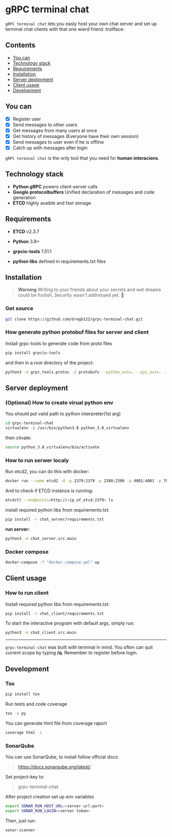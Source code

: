 # gRPC terminal chat

`gRPC terminal chat` lets you easly host your own chat server and set up terminal chat clients with that one wierd friend :trollface:

## Contents

* [You can](#you-can)
* [Technology stack](#technology-stack)
* [Requirements](#requirements)
* [Installation](#installation)
* [Server deployment](#server-deployment)
* [Client usage](#client-usage)
* [Development](#development)

## You can

* [x] Register user
* [x] Send messages to other users
* [x] Get messages from many users at once
* [x] Get history of messages (Everyone have their own session)
* [x] Send messages to user even if he is offline
* [x] Catch up with messages after login

`gRPC terminal chat` is the only tool that you need for **human interacions**.

## Technology stack

* **Python gRPC** powers client-server calls
* **Google protocolbuffers** Unified declaration of messages and code generation
* **ETCD** highly avaible and fast storage

## Requirements

* **ETCD** v2.3.7
* **Python** 3.8+

* **grpcio-tools** 1.51.1
* **python libs** defined in requirements.txt files

## Installation

> **Warning**
> Writing to your friends about your secrets and wet dreams could be foolish, Security wasn't addressed yet. :triangular_flag_on_post:

### Get source

```sh
git clone https://github.com/Gregb122/grpc-terminal-chat.git
```

### How generate python protobuf files for server and client

Install grpc-tools to generate code from proto files

```sh
pip install grpcio-tools
```

and then in a root directory of the project:

```sh
python3 -m grpc_tools.protoc -I protobufs --python_out=. --pyi_out=. --grpc_python_out=. protobufs/common/*.proto
```

## Server deployment

### (Optional) How to create virual python env

You should put valid path to python interpreter(1st arg)

```sh
cd grpc-terminal-chat
virtualenv -p /usr/bin/python3.8 python_3.8_virtualenv
```

then ctivate:

```sh
source python_3.8_virtualenv/bin/activate
```

### How to run serwer localy

Run etcd2, you can do this with docker:

```sh
docker run --name etcd2 -d -p 2379:2379 -p 2380:2380 -p 4001:4001 -p 7001:7001 -v ~/temp/data0/etcd:/data wolfdeng/etcd2-docker
```

And to check if ETCD instance is running:

```sh
etcdctl --endpoints=http://<ip_of_etcd:2379> ls

```

install required python libs from requirements.txt:

```sh
pip install -r chat_server/requirements.txt
```

**run server:**

```sh
python3 -m chat_server.src.main
```

### Docker compose

```sh
docker-compose -f "docker_compose.yml" up
```

## Client usage

### How to run client

Install required python libs from requirements.txt:

```sh
pip install -r chat_client/requirements.txt
```

To start the interactive program with default args, simply run:

```sh
python3 -m chat_client.src.main
```

---

`grpc-terminal-chat` was built with terminal in mind. You often can quit current scope by typing **/q**. Remember to register before login.

## Development

### Tox

```sh
pip install tox
```

Run tests and code coverage

```sh
tox -e py
```

You can generate html file from coverage raport

```sh
coverage html -i
```

### SonarQube

You can use SonarQube, to install follow official docs:
> https://docs.sonarqube.org/latest/

Set project-key to:
> grpc-terminal-chat

After project creation set up env variables

```sh
export SONAR_RUN_HOST_URL=<server url:port>
export SONAR_RUN_LOGIN=<server token>
```

Then, just run:

```sh
sonar-scanner
```
